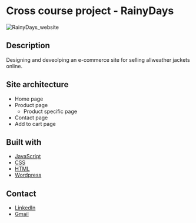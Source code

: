 # Cross course project - RainyDays

![RainyDays_website](https://user-images.githubusercontent.com/77275966/193545694-50342b73-7722-4577-b79a-c685801b62d8.PNG)


## Description
Designing and deveolping an e-commerce site for selling allweather jackets online. 

## Site architecture
- Home page
- Product page
  - Product specific page
- Contact page
- Add to cart page

## Built with

- [JavaScript](https://javascript.com)
- [CSS](https://no.wikipedia.org/wiki/Cascading_Style_Sheets)
- [HTML](https://no.wikipedia.org/wiki/Cascading_Style_Sheets)
- [Wordpress](https://wordpress.com)

## Contact
- [LinkedIn](https://www.linkedin.com/in/pia-sundsby-4a14992/)
- [Gmail](mailto:piasundsby@gmail.com)
